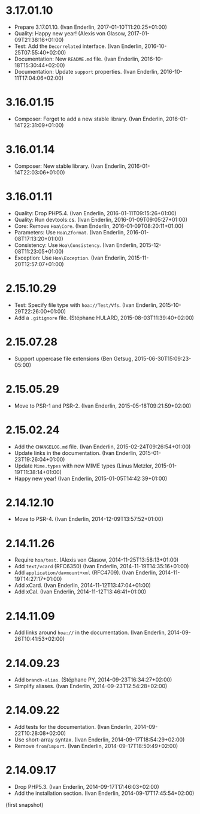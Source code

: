 # 3.17.01.10

  * Prepare 3.17.01.10. (Ivan Enderlin, 2017-01-10T11:20:25+01:00)
  * Quality: Happy new year! (Alexis von Glasow, 2017-01-09T21:38:16+01:00)
  * Test: Add the `Decorrelated` interface. (Ivan Enderlin, 2016-10-25T07:55:40+02:00)
  * Documentation: New `README.md` file. (Ivan Enderlin, 2016-10-18T15:30:44+02:00)
  * Documentation: Update `support` properties. (Ivan Enderlin, 2016-10-11T17:04:06+02:00)

# 3.16.01.15

  * Composer: Forget to add a new stable library. (Ivan Enderlin, 2016-01-14T22:31:09+01:00)

# 3.16.01.14

  * Composer: New stable library. (Ivan Enderlin, 2016-01-14T22:03:06+01:00)

# 3.16.01.11

  * Quality: Drop PHP5.4. (Ivan Enderlin, 2016-01-11T09:15:26+01:00)
  * Quality: Run devtools:cs. (Ivan Enderlin, 2016-01-09T09:05:27+01:00)
  * Core: Remove `Hoa\Core`. (Ivan Enderlin, 2016-01-09T08:20:11+01:00)
  * Parameters: Use `Hoa\Zformat`. (Ivan Enderlin, 2016-01-08T17:13:20+01:00)
  * Consistency: Use `Hoa\Consistency`. (Ivan Enderlin, 2015-12-08T11:23:05+01:00)
  * Exception: Use `Hoa\Exception`. (Ivan Enderlin, 2015-11-20T12:57:07+01:00)

# 2.15.10.29

  * Test: Specify file type with `hoa://Test/Vfs`. (Ivan Enderlin, 2015-10-29T22:26:00+01:00)
  * Add a `.gitignore` file. (Stéphane HULARD, 2015-08-03T11:39:40+02:00)

# 2.15.07.28

  * Support uppercase file extensions (Ben Getsug, 2015-06-30T15:09:23-05:00)

# 2.15.05.29

  * Move to PSR-1 and PSR-2. (Ivan Enderlin, 2015-05-18T09:21:59+02:00)

# 2.15.02.24

  * Add the `CHANGELOG.md` file. (Ivan Enderlin, 2015-02-24T09:26:54+01:00)
  * Update links in the documentation. (Ivan Enderlin, 2015-01-23T19:26:04+01:00)
  * Update `Mime.types` with new MIME types (Linus Metzler, 2015-01-19T11:38:14+01:00)
  * Happy new year! (Ivan Enderlin, 2015-01-05T14:42:39+01:00)

# 2.14.12.10

  * Move to PSR-4. (Ivan Enderlin, 2014-12-09T13:57:52+01:00)

# 2.14.11.26

  * Require `hoa/test`. (Alexis von Glasow, 2014-11-25T13:58:13+01:00)
  * Add `text/vcard` (RFC6350) (Ivan Enderlin, 2014-11-19T14:35:16+01:00)
  * Add `application/davmount+xml` (RFC4709). (Ivan Enderlin, 2014-11-19T14:27:17+01:00)
  * Add xCard. (Ivan Enderlin, 2014-11-12T13:47:04+01:00)
  * Add xCal. (Ivan Enderlin, 2014-11-12T13:46:41+01:00)

# 2.14.11.09

  * Add links around `hoa://` in the documentation. (Ivan Enderlin, 2014-09-26T10:41:53+02:00)

# 2.14.09.23

  * Add `branch-alias`. (Stéphane PY, 2014-09-23T16:34:27+02:00)
  * Simplify aliases. (Ivan Enderlin, 2014-09-23T12:54:28+02:00)

# 2.14.09.22

  * Add tests for the documentation. (Ivan Enderlin, 2014-09-22T10:28:08+02:00)
  * Use short-array syntax. (Ivan Enderlin, 2014-09-17T18:54:29+02:00)
  * Remove `from`/`import`. (Ivan Enderlin, 2014-09-17T18:50:49+02:00)

# 2.14.09.17

  * Drop PHP5.3. (Ivan Enderlin, 2014-09-17T17:46:03+02:00)
  * Add the installation section. (Ivan Enderlin, 2014-09-17T17:45:54+02:00)

(first snapshot)
